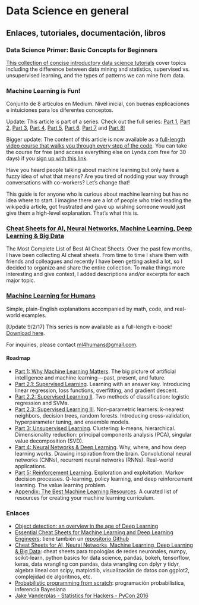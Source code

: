 # Data Science en general

## Enlaces, tutoriales, documentación, libros

### Data Science Primer: Basic Concepts for Beginners

[This collection of concise introductory data science tutorials](http://www.kdnuggets.com/2017/08/data-science-primer-basic-concepts-for-beginners.html) cover topics including the difference between data mining and statistics, supervised vs. unsupervised learning, and the types of patterns we can mine from data.

### Machine Learning is Fun!

Conjunto de 8 artículos en Medium. Nivel inicial, con buenas explicaciones e intuiciones para los diferentes conceptos.

Update: This article is part of a series. Check out the full series: [Part 1](https://medium.com/@ageitgey/machine-learning-is-fun-80ea3ec3c471), [Part 2](https://medium.com/@ageitgey/machine-learning-is-fun-part-2-a26a10b68df3), [Part 3](https://medium.com/@ageitgey/machine-learning-is-fun-part-3-deep-learning-and-convolutional-neural-networks-f40359318721), [Part 4](https://medium.com/@ageitgey/machine-learning-is-fun-part-4-modern-face-recognition-with-deep-learning-c3cffc121d78), [Part 5](https://medium.com/@ageitgey/machine-learning-is-fun-part-5-language-translation-with-deep-learning-and-the-magic-of-sequences-2ace0acca0aa), [Part 6](https://medium.com/@ageitgey/machine-learning-is-fun-part-6-how-to-do-speech-recognition-with-deep-learning-28293c162f7a), [Part 7](https://medium.com/@ageitgey/abusing-generative-adversarial-networks-to-make-8-bit-pixel-art-e45d9b96cee7) and [Part 8!](https://medium.com/@ageitgey/machine-learning-is-fun-part-8-how-to-intentionally-trick-neural-networks-b55da32b7196)

Bigger update: The content of this article is now available as a [full-length video course that walks you through every step of the code](https://www.lynda.com/Data-Science-tutorials/Machine-Learning-Essential-Training-Value-Estimations/548594-2.html?lpk35=9149&utm_medium=ldc-partner&utm_source=CMPRC&utm_content=524&utm_campaign=CD20575&bid=524&aid=CD20575). You can take the course for free (and access everything else on Lynda.com free for 30 days) if you [sign up with this link](https://www.lynda.com/trial/AdamGeitgey).

Have you heard people talking about machine learning but only have a fuzzy idea of what that means? Are you tired of nodding your way through conversations with co-workers? Let’s change that!

This guide is for anyone who is curious about machine learning but has no idea where to start. I imagine there are a lot of people who tried reading the wikipedia article, got frustrated and gave up wishing someone would just give them a high-level explanation. That’s what this is.

### [Cheat Sheets for AI, Neural Networks, Machine Learning, Deep Learning & Big Data](https://becominghuman.ai/cheat-sheets-for-ai-neural-networks-machine-learning-deep-learning-big-data-678c51b4b463)

The Most Complete List of Best AI Cheat Sheets. Over the past few months, I have been collecting AI cheat sheets. From time to time I share them with friends and colleagues and recently I have been getting asked a lot, so I decided to organize and share the entire collection. To make things more interesting and give context, I added descriptions and/or excerpts for each major topic.

### [Machine Learning for Humans](https://medium.com/machine-learning-for-humans/why-machine-learning-matters-6164faf1df12)

Simple, plain-English explanations accompanied by math, code, and real-world examples.

[Update 9/2/17] This series is now available as a full-length e-book! [Download here](https://www.dropbox.com/s/vvh0lkxcljgzlhy/machine_learning_for_humans.pdf?dl=0).

For inquiries, please contact ml4humans@gmail.com.

#### Roadmap

* [Part 1: Why Machine Learning Matters](https://medium.com/machine-learning-for-humans/why-machine-learning-matters-6164faf1df12). The big picture of artificial intelligence and machine learning — past, present, and future.
* [Part 2.1: Supervised Learning](https://medium.com/@v_maini/supervised-learning-740383a2feab). Learning with an answer key. Introducing linear regression, loss functions, overfitting, and gradient descent.
* [Part 2.2: Supervised Learning II](https://medium.com/@v_maini/supervised-learning-2-5c1c23f3560d). Two methods of classification: logistic regression and SVMs.
* [Part 2.3: Supervised Learning III](https://medium.com/@v_maini/supervised-learning-3-b1551b9c4930). Non-parametric learners: k-nearest neighbors, decision trees, random forests. Introducing cross-validation, hyperparameter tuning, and ensemble models.
* [Part 3: Unsupervised Learning](https://medium.com/@v_maini/unsupervised-learning-f45587588294). Clustering: k-means, hierarchical. Dimensionality reduction: principal components analysis (PCA), singular value decomposition (SVD).
* [Part 4: Neural Networks & Deep Learning](https://medium.com/@v_maini/neural-networks-deep-learning-cdad8aeae49b). Why, where, and how deep learning works. Drawing inspiration from the brain. Convolutional neural networks (CNNs), recurrent neural networks (RNNs). Real-world applications.
* [Part 5: Reinforcement Learning](https://medium.com/@v_maini/reinforcement-learning-6eacf258b265). Exploration and exploitation. Markov decision processes. Q-learning, policy learning, and deep reinforcement learning. The value learning problem.
* [Appendix: The Best Machine Learning Resources](https://medium.com/@v_maini/how-to-learn-machine-learning-24d53bb64aa1). A curated list of resources for creating your machine learning curriculum.

### Enlaces

* [Object detection: an overview in the age of Deep Learning](https://tryolabs.com/blog/2017/08/30/object-detection-an-overview-in-the-age-of-deep-learning/)
* [Essential Cheat Sheets for Machine Learning and Deep Learning Engineers](https://startupsventurecapital.com/essential-cheat-sheets-for-machine-learning-and-deep-learning-researchers-efb6a8ebd2e5): tiene también un [repositorio Github](https://github.com/kailashahirwar/cheatsheets-ai)
* [Cheat Sheets for AI, Neural Networks, Machine Learning, Deep Learning & Big Data](https://becominghuman.ai/cheat-sheets-for-ai-neural-networks-machine-learning-deep-learning-big-data-678c51b4b463): cheat sheets para topologías de redes neuronales, numpy, scikit-learn, python basics for data science, pandas, bokeh, tensorflow, keras, data wrangling con pandas, data wrangling con dplyr y tidyr, algebra lineal con scipy, matplotlib, visualización de datos con ggplot2, complejidad de algoritmos, etc.
* [Probabilistic programming from scratch](https://www.oreilly.com/learning/probabilistic-programming-from-scratch): programación probabilística, inferencia Bayesiana
* [Jake Vanderplas - Statistics for Hackers - PyCon 2016](https://www.youtube.com/watch?v=Iq9DzN6mvYA)
